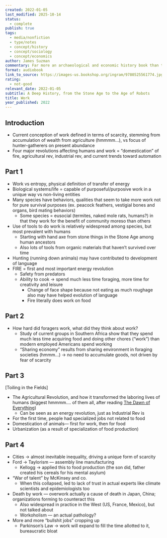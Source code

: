 ```yaml
---
created: 2022-01-05
last_modified: 2025-10-14
status:
  - complete
publish: true
tags:
  - media/nonfiction
  - type/notes
  - concept/history
  - concept/sociology
  - concept/economics
author: James Suzman
commentary: Far more an archaeological and economic history book than the cultural critique and analysis of “work” that I was expecting, and much of the book contradicts the new presentation of prehistory I read about in The Dawn of Everything (particularly in the emphasis on how important the adoption of farming was on transforming societies)*,* which makes me quite skeptical of the credibility of this book.
format: audiobook
link_to_source: https://images-us.bookshop.org/ingram/9780525561774.jpg?v=enc-v1
rating:
  - not-good
relevant_date: 2022-01-05
subtitle: A Deep History, from the Stone Age to the Age of Robots
title: Work
year_published: 2022
---
```


## Introduction

- Current conception of work defined in terms of scarcity, stemming from accumulation of wealth from agriculture (hmmmm…), vs focus of hunter-gatherers on present abundance
- Four major revolutions affecting humans and work = “domestication” of fire, agricultural rev, industrial rev, and current trends toward automation

## Part 1

- Work vs entropy, physical definition of transfer of energy
- Biological systems/life = capable of purposeful/purposive work in a unique way vs non-living entities
- Many species have behaviors, qualities that seem to take more work not for pure survival purposes (ex. peacock feathers, vestigial bones and organs, bird mating behaviors)
    - Some species = eusocial (termites, naked mole rats, humans?) in that they work for the benefit of community moreso than others
- Use of tools to do work is relatively widespread among species, but most prevalent with humans
    - Starting with hand axe from stone things in the Stone Age among human ancestors
    - Also lots of tools from organic materials that haven’t survived over time
- Hunting (running down animals) may have contributed to development of language
- FIRE = first and most important energy revolution
    - Safety from predators
    - Ability to cook → spend much less time foraging, more time for creativity and leisure
        - Change of face shape because not eating as much roughage also may have helped evolution of language
        - Fire literally does work on food

## Part 2

- How hard did foragers work, what did they think about work?
    - Study of current groups in Southern Africa show that they spend much less time acquiring food and doing other chores (“work”) than modern employed Americans spend working
    - “Sharing economy” results from sharing environment in foraging societies (hmmm…) → no need to accumulate goods, not driven by fear of scarcity

## Part 3

[Toiling in the Fields]

- The Agricultural Revolution, and how it transformed the laboring lives of humans (biggest hmmmm.... of them all, after reading [The Dawn of Everything](https://mayasheth.github.io/2021/12/03/the-dawn-of-everything))
    - Can be seen as an energy revolution, just as Industrial Rev is
- For the first time, people had specialized jobs not related to food
- Domestication of animals— first for work, then for food
- Urbanization (as a result of specialization of food production)

## Part 4

- Cities → almost inevitable inequality, driving a unique form of scarcity
- Ford → Taylorism — assembly line manufacturing
    - Kellogg → applied this to food production (the son did, father created his cereals for his mental asylum)
- “War of talent” by McKinsey and co.
    - When this collapsed, led to lack of trust in actual experts like climate scientists and epidemiologists too
- Death by work — overwork actually a cause of death in Japan, China; organizations forming to counteract this
    - Also widespread in practice in the West (US, France, Mexico), but not talked about
    - Workoholism — an actual pathology?
- More and more “bullshit jobs” cropping up
    - Parkinson’s Law → work will expand to fill the time allotted to it, bureaucratic bloat
